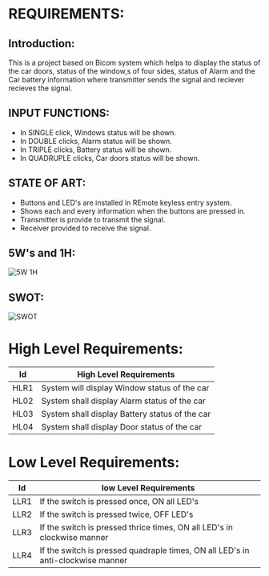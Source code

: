 # REQUIREMENTS:    
## Introduction:

This is a project based on Bicom system which helps to display the status of the car doors, status of the
window,s of four sides, status of Alarm and the Car battery information where transmitter sends the signal and 
reciever recieves the signal.

## INPUT FUNCTIONS:
* In SINGLE click, Windows status will be shown.
* In DOUBLE clicks, Alarm status will be shown.
* In TRIPLE clicks, Battery status will be shown.
* In QUADRUPLE clicks, Car doors status will be shown.

## STATE OF ART:
* Buttons and LED's are installed in REmote keyless entry system.
* Shows each and every information when the buttons are pressed in.  
* Transmitter is provide to transmit the signal.
* Receiver provided to receive the signal.

## 5W's and 1H:
![5W 1H](https://user-images.githubusercontent.com/98849090/157836438-4c969c68-5645-494f-b818-9c52547a2ef7.png)



## SWOT:
![SWOT](https://user-images.githubusercontent.com/98849090/157830209-d6c72982-d75f-49db-a9d3-d8c878601228.png)

# High Level Requirements:

|Id|High Level Requirements|
|---|-----------------------|
|HLR1|System will display Window status of the car|
|HL02|System shall display Alarm status of the car|
|HL03|System shall display Battery status of the car|
|HL04|System shall display Door status of the car|

# Low Level Requirements:

|Id|     low Level Requirements|
|---|-----------------------| 
|LLR1|If the switch is pressed once, ON all LED's|
|LLR2|If the switch is pressed twice, OFF LED's|
|LLR3|If the switch is pressed thrice times, ON all LED's in clockwise manner|
|LLR4|If the switch is pressed quadraple times, ON all LED's in anti-clockwise manner|



